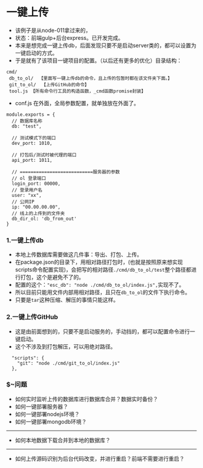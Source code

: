 # 一键上传

* 该例子是从node-011拿过来的，
* 状态：前端gulp+后台express。已开发完成。
* 本来是想完成一键上传db，后面发现只要不是启动server类的，都可以设置为一键启动的方式。
* 于是就有了该项目一键项目的配置。（以后还有更多的优化）目录结构：
```
cmd/
 db_to_ol/  【里面写一键上传db的命令，且上传的包暂时都在该文件夹下面。】
 git_to_ol/  【上传GitHub的命令】
 tool.js 【所有命令行工具的构造函数，_cmd函数promise封装】
```

* conf.js 在外面，全局参数配置，就单独放在外面了。
```
module.exports = {
  // 数据库名称
  db: "test",

  // 测试模式下的端口
  dev_port: 1010,

  // 打包后/测试时被代理的端口
  api_port: 1011,

  // ===========================服务器的参数
  // ol 登录端口
  login_port: 00000,
  // 登录用户名
  user: "xx",
  // 公网IP
  ip: "00.00.00.00",
  // 线上的上传到的文件夹
  db_dir_ol: 'db_from_out'
}
```

### 1.一键上传db

* 本地上传数据库需要做这几件事：导出、打包、上传。
* 在package.json的目录下，用相对路径打包时，(也就是按照原来想实现scripts命令配置实现)，会把写的相对路径`./cmd/db_to_ol/test`整个路径都进行打包，这个是避免不了的。
* 配置的这个：`"esc_db": "node ./cmd/db_to_ol/index.js",`实现不了。
* 所以目前只能用文件内部用相对路径，且只在`db_to_ol`的文件下执行命令。
* 只要是`tar`这种压缩、解压的事情只能这样。

### 2.一键上传GitHub

* 这是由前面想到的，只要不是启动服务的，手动挡的，都可以配置命令进行一键启动。
* 这个不涉及到打包解压，可以用绝对路径。
```
  "scripts": {
    "git": "node ./cmd/git_to_ol/index.js"
  },
```



### $~问题

* 如何实时监听上传的数据库进行数据库合并？数据实时备份？
* 如何一键部署服务器？
* 如何一键部署nodejs环境？
* 如何一键部署mongodb环境？

-----
* 如何本地数据下载合并到本地的数据库？

-----
* 如何上传源码识别为后台代码改变，并进行重启？前端不需要进行重启？